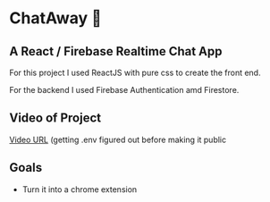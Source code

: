 # ChatAway 💬

## A React / Firebase Realtime Chat App

For this project I used ReactJS with pure css to create the front end.

For the backend I used Firebase Authentication amd Firestore.


## Video of Project

[Video URL](https://youtu.be/bx3UoKuqKhA)
(getting .env figured out before making it public

## Goals

- Turn it into a chrome extension
